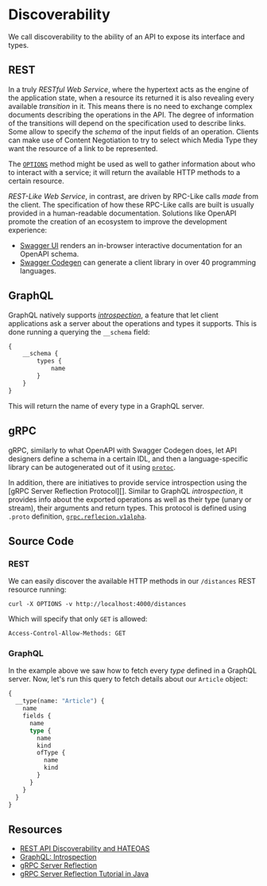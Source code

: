# Discoverability
We call discoverability to the ability of an API to expose its interface and types.

## REST
In a truly _RESTful Web Service_, where the hypertext acts as the engine of the application state, when a resource its returned it is also revealing every available _transition_ in it. This means there is no need to exchange complex documents describing the operations in the API. The degree of information of the transitions will depend on the specification used to describe links. Some allow to specify the _schema_ of the input fields of an operation. Clients can make use of Content Negotiation to try to select which Media Type they want the resource of a link to be represented.

The [`OPTIONS`][OPTIONS HTTP method] method might be used as well to gather information about who to interact with a service; it will return the available HTTP methods to a certain resource.

_REST-Like Web Service_, in contrast, are driven by RPC-Like calls _made_ from the client. The specification of how these RPC-Like calls are built is usually provided in a human-readable documentation. Solutions like OpenAPI promote the creation of an ecosystem to improve the development experience:

* [Swagger UI](https://swagger.io/swagger-ui/) renders an in-browser interactive documentation for an OpenAPI schema.
* [Swagger Codegen](https://github.com/swagger-api/swagger-codegen) can generate a client library in over 40 programming languages.

## GraphQL
GraphQL natively supports [_introspection_][GraphQL: Introspection], a feature that let client applications ask a server about the operations and types it supports. This is done running a querying the `__schema` field:

```graphql
{
    __schema {
        types {
            name
        }
    }
}
```
This will return the name of every type in a GraphQL server.

## gRPC
gRPC, similarly to what OpenAPI with Swagger Codegen does, let API designers define a schema in a certain IDL, and then a language-specific library can be autogenerated out of it using [`protoc`](https://github.com/protocolbuffers/protobuf/releases).

In addition, there are initiatives to provide service introspection using the [gRPC Server Reflection Protocol][]. Similar to GraphQL _introspection_, it provides info about the exported operations as well as their type (unary or stream), their arguments and return types. This protocol is defined using `.proto` definition, [`grpc.reflecion.v1alpha`](https://github.com/grpc/grpc/blob/master/src/proto/grpc/reflection/v1alpha/reflection.proto).

## Source Code

### REST
We can easily discover the available HTTP methods in our `/distances` REST resource running:

```
curl -X OPTIONS -v http://localhost:4000/distances
```

Which will specify that only `GET` is allowed:

```
Access-Control-Allow-Methods: GET
```

### GraphQL
In the example above we saw how to fetch every _type_ defined in a GraphQL server. Now, let's run this query to fetch details about our `Article` object:

```graphql
{
  __type(name: "Article") {
    name
    fields {
      name
      type {
        name
        kind
        ofType {
          name
          kind
        }
      }
    }
  }
}
```

## Resources
* [REST API Discoverability and HATEOAS][]
* [GraphQL: Introspection][]
* [gRPC Server Reflection][]
* [gRPC Server Reflection Tutorial in Java](https://github.com/grpc/grpc-java/blob/master/documentation/server-reflection-tutorial.md)

[REST API Discoverability and HATEOAS]: https://www.baeldung.com/restful-web-service-discoverability
[OPTIONS HTTP method]: https://tools.ietf.org/html/rfc7231#section-4.3.7
[GraphQL: Introspection]: https://graphql.org/learn/introspection/
[gRPC Server Reflection]: https://github.com/grpc/grpc/blob/master/doc/server-reflection.md
